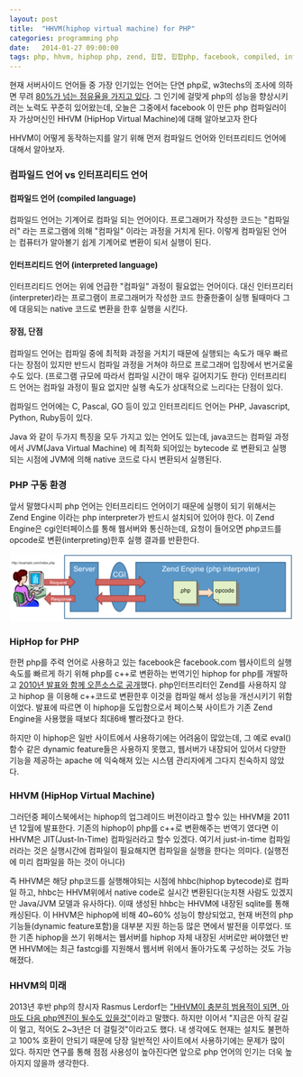 ```yaml
---
layout: post
title:  "HHVM(hiphop virtual machine) for PHP"
categories: programming php
date:   2014-01-27 09:00:00
tags: php, hhvm, hiphop php, zend, 힙합, 힙합php, facebook, compiled, interpreted, 컴파일드, 인터프리티드, 컴파일드언어, 인터프리티드언어, 컴파일러, 인터프리터, 젠드엔진
---
```


현재 서버사이드 언어들 중 가장 인기있는 언어는 단연 php로, w3techs의 조사에 의하면 무려 [80%가 넘는 점유율을 가지고 있다][서버사이드 언어 점유율]. 그 인기에 걸맞게 php의 성능을 향상시키려는 노력도 꾸준히 있어왔는데, 오늘은 그중에서 facebook 이 만든 php 컴파일러이자 가상머신인 HHVM (HipHop Virtual Machine)에 대해 알아보고자 한다

HHVM이 어떻게 동작하는지를 알기 위해 먼저 컴파일드 언어와 인터프리티드 언어에 대해서 알아보자.

### 컴파일드 언어 vs 인터프리티드 언어

#### 컴파일드 언어 (compiled language)
컴파일드 언어는 기계어로 컴파일 되는 언어이다. 프로그래머가 작성한 코드는 "컴파일러" 라는 프로그램에 의해 "컴파일" 이라는 과정을 거치게 된다. 이렇게 컴파일된 언어는 컴퓨터가 알아볼기 쉽게 기계어로 변환이 되서 실행이 된다.

#### 인터프리티드 언어 (interpreted language)
인터프리티드 언어는 위에 언급한 "컴파일" 과정이 필요없는 언어이다. 대신 인터프리터(interpreter)라는 프로그램이 프로그래머가 작성한 코드 한줄한줄이 실행 될때마다 그에 대응되는 native 코드로 변환을 한후 실행을 시킨다.

#### 장점, 단점
컴파일드 언어는 컴파일 중에 최적화 과정을 거치기 때문에 실행되는 속도가 매우 빠르다는 장점이 있지만 반드시 컴파일 과정을 거쳐야 하므로 프로그래머 입장에서 번거로울수도 있다. (프로그램 규모에 따라서 컴파일 시간이 매우 길어지기도 한다) 인터프리티드 언어는 컴파일 과정이 필요 없지만 실행 속도가 상대적으로 느리다는 단점이 있다.

컴파일드 언어에는 C, Pascal, GO 등이 있고 인터프리티드 언어는 PHP, Javascript, Python, Ruby등이 있다.

Java 와 같이 두가지 특징을 모두 가지고 있는 언어도 있는데, java코드는 컴파일 과정에서 JVM(Java Virtual Machine) 에 최적화 되어있는 bytecode 로 변환되고 실행되는 시점에 JVM에 의해 native 코드로 다시 변환되서 실행된다.

### PHP 구동 환경

앞서 말했다시피 php 언어는 인터프리티드 언어이기 때문에 실행이 되기 위해서는 Zend Engine 이라는 php interpreter가 반드시 설치되어 있어야 한다. 이 Zend Engine은 cgi인터페이스를 통해 웹서버와 통신하는데, 요청이 들어오면 php코드를 opcode로 변환(interpreting)한후 실행 결과를 반환한다.

![php 구동 환경]

### HipHop for PHP
한편 php를 주력 언어로 사용하고 있는 facebook은 facebook.com 웹사이트의 실행속도를 빠르게 하기 위해 php를 c++로 변환하는 번역기인 hiphop for php를 개발하고 [2010년 발표와 함께 오픈소스로 공개][hiphop for php 발표 한글 번역]했다. php인터프리터인 Zend를 사용하지 않고 hiphop 을 이용해 c++코드로 변환한후 이것을 컴파일 해서 성능을 개선시키기 위함이었다. 발표에 따르면 이 hiphop을 도입함으로서 페이스북 사이트가 기존 Zend Engine을 사용했을 때보다 최대6배 빨라졌다고 한다. 

하지만 이 hiphop은 일반 사이트에서 사용하기에는 어려움이 많았는데, 그 예로 eval() 함수 같은 dynamic feature들은 사용하지 못했고, 웹서버가 내장되어 있어서 다양한 기능을 제공하는 apache 에 익숙해져 있는 시스템 관리자에게 그다지 친숙하지 않았다.

### HHVM (HipHop Virtual Machine)
그러던중 페이스북에서는 hiphop의 업그레이드 버전이라고 할수 있는 HHVM을 2011년 12월에 발표한다. 기존의 hiphop이 php를 c++로 변환해주는 번역기 였다면 이 HHVM은 JIT(Just-In-Time) 컴파일러라고 할수 있겠다. 여기서 just-in-time 컴파일러라는 것은 실행시간에 컴파일이 필요해지면 컴파일을 실행을 한다는 의미다. (실행전에 미리 컴파일을 하는 것이 아니다)

즉 HHVM은 해당 php코드를 실행해야되는 시점에 hhbc(hiphop bytecode)로 컴파일 하고, hhbc는 HHVM위에서 native code로 실시간 변환된다(눈치챈 사람도 있겠지만 Java/JVM 모델과 유사하다). 이때 생성된 hhbc는 HHVM에 내장된 sqlite를 통해 캐싱된다. 이 HHVM은 hiphop에 비해 40~60% 성능이 향상되었고, 현재 버전의 php 기능들(dynamic feature포함)을 대부분 지원 하는등 많은 면에서 발전을 이루었다. 또한 기존 hiphop을 쓰기 위해서는 웹서버를 hiphop 자체 내장된 서버로만 써야했던 반면 HHVM에는 최근 fastcgi를 지원해서 웹서버 위에서 돌아가도록 구성하는 것도 가능해졌다.

### HHVM의 미래
2013년 후반 php의 창시자 Rasmus Lerdorf는 ["HHVM이 충분히 범용적이 되면, 아마도 다음 php엔진이 될수도 있을것"][Rasmus 발언]이라고 말했다. 하지만 이어서 "지금은 아직 갈길이 멀고, 적어도 2~3년은 더 걸릴것"이라고도 했다. 내 생각에도 현재는 설치도 불편하고 100% 호환이 안되기 때문에 당장 일반적인 사이트에서 사용하기에는 문제가 많이 있다. 하지만 연구를 통해 점점 사용성이 높아진다면 앞으로 php 언어의 인기는 더욱 높아지지 않을까 생각한다.


[서버사이드 언어 점유율]: http://w3techs.com/technologies/overview/programming_language/all
[hiphop for php 발표 한글 번역]: http://enzine.tistory.com/580
[Rasmus 발언]:    http://www.infoworld.com/t/php-web/believe-the-hype-php-founder-backs-facebooks-hiphop-technology-231012
[php 구동 환경]:    /assets/uploads/php-env.png

